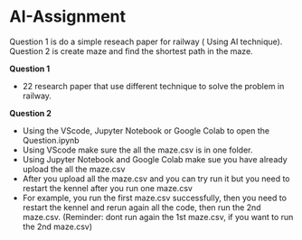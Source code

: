 # AI-Assignment
Question 1 is do a simple reseach paper for railway ( Using AI technique). Question 2 is create maze and find the shortest path in the maze.

**Question 1**
- 22 research paper that use different technique to solve the problem in railway. 

**Question 2**
- Using the VScode, Jupyter Notebook or Google Colab to open the Question.ipynb
- Using VScode make sure the all the maze.csv is in one folder. 
- Using Jupyter Notebook and Google Colab make sue you have already upload the all the maze.csv
- After you upload all the maze.csv and you can try run it but you need to restart the kennel after you run one maze.csv
- For example, you run the first maze.csv successfully, then you need to restart the kennel and rerun again all the code, then run the 2nd maze.csv. 
(Reminder: dont run again the 1st maze.csv, if you want to run the 2nd maze.csv)
